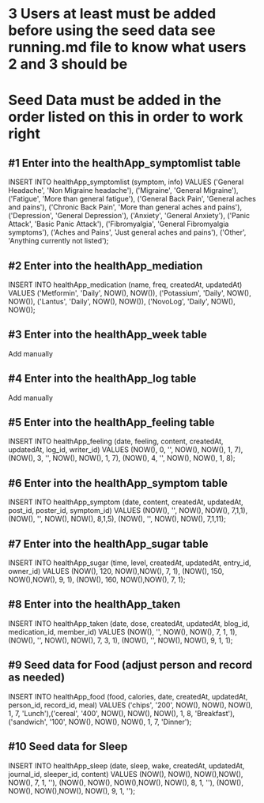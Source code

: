 # 3 Users at least must be added before using the seed data see running.md file to know what users 2 and 3 should be

# Seed Data must be added in the order listed on this in order to work right

## #1 Enter into the healthApp_symptomlist table

INSERT INTO healthApp_symptomlist (symptom, info) VALUES
('General Headache', 'Non Migraine headache'),
('Migraine', 'General Migraine'),
('Fatigue', 'More than general fatigue'),
('General Back Pain', 'General aches and pains'),
('Chronic Back Pain', 'More than general aches and pains'),
('Depression', 'General Depression'),
('Anxiety', 'General Anxiety'),
('Panic Attack', 'Basic Panic Attack'),
('Fibromyalgia', 'General Fibromyalgia symptoms'),
('Aches and Pains', 'Just general aches and pains'),
('Other', 'Anything currently not listed');

## #2 Enter into the healthApp_mediation 

INSERT INTO healthApp_medication (name, freq, createdAt, updatedAt) VALUES
('Metformin', 'Daily', NOW(), NOW()),
('Potassium', 'Daily', NOW(), NOW()),
('Lantus', 'Daily', NOW(), NOW()),
('NovoLog', 'Daily', NOW(), NOW());

## #3 Enter into the healthApp_week table
Add manually



## #4 Enter into the healthApp_log table
Add manually



## #5 Enter into the healthApp_feeling table

INSERT INTO healthApp_feeling (date, feeling, content, createdAt, updatedAt, log_id, writer_id) VALUES 
(NOW(), 0, '', NOW(), NOW(), 1, 7), 
(NOW(), 3, '', NOW(), NOW(), 1, 7),
(NOW(), 4, '', NOW(), NOW(), 1, 8);

## #6 Enter into the healthApp_symptom table

INSERT INTO healthApp_symptom (date, content, createdAt, updatedAt, post_id, poster_id, symptom_id) VALUES 
(NOW(), '', NOW(), NOW(), 7,1,1),
(NOW(), '', NOW(), NOW(), 8,1,5),
(NOW(), '', NOW(), NOW(), 7,1,11);

## #7 Enter into the healthApp_sugar table

INSERT INTO healthApp_sugar (time, level, createdAt, updatedAt, entry_id, owner_id) VALUES 
(NOW(), 120, NOW(),NOW(), 7, 1),
(NOW(), 150, NOW(),NOW(), 9, 1),
(NOW(), 160, NOW(),NOW(), 7, 1);

## #8 Enter into the healthApp_taken 

INSERT INTO healthApp_taken (date, dose, createdAt, updatedAt, blog_id, medication_id, member_id) VALUES 
(NOW(), '', NOW(), NOW(), 7, 1, 1),
(NOW(), '', NOW(), NOW(), 7, 3, 1),
(NOW(), '', NOW(), NOW(), 9, 1, 1);


## #9 Seed data for Food (adjust person and record as needed)
INSERT INTO healthApp_food (food, calories, date, createdAt, updatedAt, person_id, record_id, meal) VALUES ('chips', '200', NOW(), NOW(), NOW(), 1, 7, 'Lunch'),('cereal', '400', NOW(), NOW(), NOW(), 1, 8, 'Breakfast'),('sandwich', '100', NOW(), NOW(), NOW(), 1, 7, 'Dinner');

## #10 Seed data for Sleep

INSERT INTO healthApp_sleep (date, sleep, wake, createdAt, updatedAt, journal_id, sleeper_id, content) VALUES 
(NOW(), NOW(), NOW(),NOW(), NOW(), 7, 1, ''),
(NOW(), NOW(), NOW(),NOW(), NOW(), 8, 1, ''),
(NOW(), NOW(), NOW(),NOW(), NOW(), 9, 1, '');